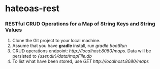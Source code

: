 # hateoas-rest

### RESTful CRUD Operations for a Map of String Keys and String Values
1. Clone the Git project to your local machine. 
2. Assume that you have **gradle** install, run *gradle bootRun*
3. CRUD operations endpoint: *http://localhost:8080/maps*. Data will be persisted to *{user.dir}/data/mapFile.db*
4. To list what have been stored, use *GET http://localhost:8080/maps*
